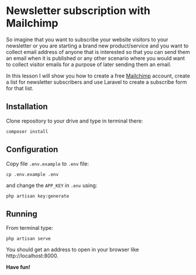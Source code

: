 # Newsletter subscription with Mailchimp

So imagine that you want to subscribe your website visitors to your newsletter or you are starting a brand new product/service and you want to collect email address of anyone that is interested so that you can send them an email when it is published or any other scenario where you would want to collect visitor emails for a purpose of later sending them an email.

In this lesson I will show you how to create a free [Mailchimp](http://mailchimp.com/) account, create a list for newsletter subscribers and use Laravel to create a subscribe form for that list.

## Installation

Clone repository to your drive and type in terminal there:

```
composer install
```

## Configuration

Copy file `.env.example` to `.env` file:

```
cp .env.example .env
```

and change the `APP_KEY` in `.env` using:

```
php artisan key:generate
```

## Running

From terminal type:

```
php artisan serve
```

You should get an address to open in your browser like http://localhost:8000.

**Have fun!**
